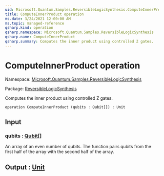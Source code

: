```yaml
---
uid: Microsoft.Quantum.Samples.ReversibleLogicSynthesis.ComputeInnerProduct
title: ComputeInnerProduct operation
ms.date: 3/24/2021 12:00:00 AM
ms.topic: managed-reference
qsharp.kind: operation
qsharp.namespace: Microsoft.Quantum.Samples.ReversibleLogicSynthesis
qsharp.name: ComputeInnerProduct
qsharp.summary: Computes the inner product using controlled Z gates.
---
```


# ComputeInnerProduct operation

Namespace: [Microsoft.Quantum.Samples.ReversibleLogicSynthesis](xref:Microsoft.Quantum.Samples.ReversibleLogicSynthesis)

Package: [ReversibleLogicSynthesis](https://nuget.org/packages/ReversibleLogicSynthesis)


Computes the inner product using controlled Z gates.

```qsharp
operation ComputeInnerProduct (qubits : Qubit[]) : Unit
```


## Input

### qubits : [Qubit](xref:microsoft.quantum.lang-ref.qubit)[]

An array of an even number of qubits.  The function pairs qubits fromthe first half of the array with the second half of the array.



## Output : [Unit](xref:microsoft.quantum.lang-ref.unit)


